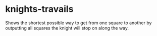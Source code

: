 # knights-travails
Shows the shortest possible way to get from one square to another by outputting all squares the knight will stop on along the way.
